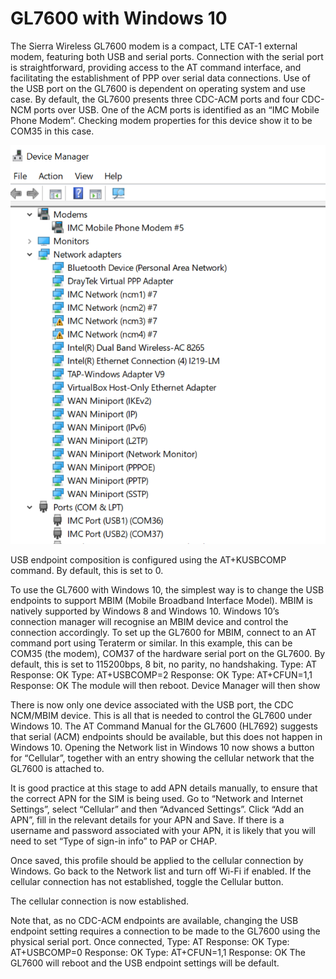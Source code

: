 # GL7600 with Windows 10

The Sierra Wireless GL7600 modem is a compact, LTE CAT-1 external modem, featuring both USB and serial ports. Connection with the serial port is straightforward, providing access to the AT command interface, and facilitating the establishment of PPP over serial data connections.
Use of the USB port on the GL7600 is dependent on operating system and use case. By default, the GL7600 presents three CDC-ACM ports and four CDC-NCM ports over USB. One of the ACM ports is identified as an “IMC Mobile Phone Modem”. Checking modem properties for this device show it to be COM35 in this case.
 
![Device Manager](https://github.com/linkwavetech/airlink-gl7600/blob/master/Images/DEVMGR.png)

USB endpoint composition is configured using the AT+KUSBCOMP command. By default, this is set to 0.



 

To use the GL7600 with Windows 10, the simplest way is to change the USB endpoints to support MBIM (Mobile Broadband Interface Model). MBIM is natively supported by Windows 8 and Windows 10. Windows 10’s connection manager will recognise an MBIM device and control the connection accordingly.
To set up the GL7600 for MBIM, connect to an AT command port using Teraterm or similar. In this example, this can be COM35 (the modem), COM37 of the hardware serial port on the GL7600. By default, this is set to 115200bps, 8 bit, no parity, no handshaking.
Type:		 AT <Enter>
Response:	OK
Type: 		AT+USBCOMP=2 <Enter>
Response:	OK
Type:		 AT+CFUN=1,1 <Enter>
Response:	OK
The module will then reboot. Device Manager will then show
 
There is now only one device associated with the USB port, the CDC NCM/MBIM device. This is all that is needed to control the GL7600 under Windows 10. The AT Command Manual for the GL7600 (HL7692) suggests that serial (ACM) endpoints should be available, but this does not happen in Windows 10.
Opening the Network list in Windows 10 now shows a button for “Cellular”, together with an entry showing the cellular network that the GL7600 is attached to. 
 
It is good practice at this stage to add APN details manually, to ensure that the correct APN for the SIM is being used. Go to “Network and Internet Settings”, select “Cellular” and then “Advanced Settings”. Click “Add an APN”, fill in the relevant details for your APN and Save. If there is a username and password associated with your APN, it is likely that you will need to set “Type of sign-in info” to PAP or CHAP. 
 

Once saved, this profile should be applied to the cellular connection by Windows. Go back to the Network list and turn off Wi-Fi if enabled. If the cellular connection has not established, toggle the Cellular button. 
 

 The cellular connection is now established.

Note that, as no CDC-ACM endpoints are available, changing the USB endpoint setting requires a connection to be made to the GL7600 using the physical serial port. Once connected, 
Type:		 AT <Enter>
Response:	OK
Type: 		AT+USBCOMP=0 <Enter>
Response:	OK
Type:		 AT+CFUN=1,1 <Enter>
Response:	OK
The GL7600 will reboot and the USB endpoint settings will be default.
